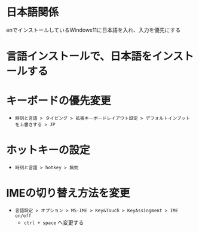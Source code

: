 日本語関係
===
enでインストールしているWindows11に日本語を入れ、入力を優先にする

# 言語インストールで、日本語をインストールする

# キーボードの優先変更
* `時刻と言語 > タイピング > 拡張キーボードレイアウト設定 > デフォルトインプットを上書きする > JP`

# ホットキーの設定

* `時刻と言語 > hotkey > 無効`

# IMEの切り替え方法を変更

* `言語設定 > オプション > MS-IME > Key&Touch > KeyAssingment > IME on/off`
	* `ctrl + space` へ変更する

